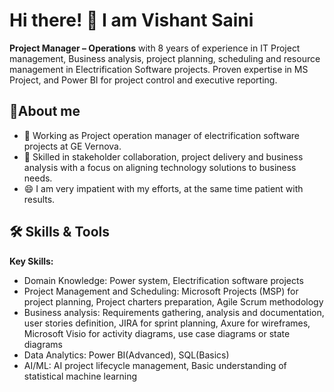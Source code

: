 # Hi there! 👋 I am Vishant Saini
**Project Manager – Operations** with 8 years of experience in IT Project management, Business analysis, project planning, scheduling and resource management in Electrification Software projects. Proven expertise in MS Project, and Power BI for project control and executive reporting. 

## 🚀About me
- 🌱 Working as Project operation manager of electrification software projects at GE Vernova.
- 💼 Skilled in stakeholder collaboration, project delivery and business analysis with a focus on aligning technology solutions to business needs.
- 😄 I am very impatient with my efforts, at the same time patient with results.

## 🛠️ Skills & Tools
**Key Skills:**
- Domain Knowledge: Power system, Electrification software projects
- Project Management and Scheduling: Microsoft Projects (MSP) for project planning, Project charters preparation, Agile Scrum methodology
- Business analysis: Requirements gathering, analysis and documentation, user stories definition, JIRA for sprint planning, Axure for wireframes, Microsoft Visio for activity diagrams, use case diagrams or state
  diagrams
- Data Analytics: Power BI(Advanced), SQL(Basics)
- AI/ML: AI project lifecycle management, Basic understanding of statistical machine learning






<!--
**vishant1203/vishant1203** is a ✨ _special_ ✨ repository because its `README.md` (this file) appears on your GitHub profile.

Here are some ideas to get you started:

- 🔭 I’m currently working on ...
- 🌱 I’m currently learning ...
- 👯 I’m looking to collaborate on ...
- 🤔 I’m looking for help with ...
- 💬 Ask me about ...
- 📫 How to reach me: ...
- 😄 Pronouns: ...
- ⚡ Fun fact: ...
-->
